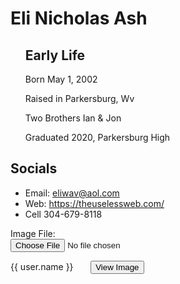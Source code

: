 <h1>Eli Nicholas Ash</h1>
<p>
  <ul>
    <il>
      <h2>
        Early Life
      </h2>
    </il>
    <p>
      Born May 1, 2002
    </p>
    <p>
      Raised in Parkersburg, Wv
    </p>
    <p>
      Two Brothers Ian & Jon
    </p>
    <p>
      Graduated 2020, Parkersburg High
    </p>
  </ul>
</p>

<p> </p>

<h2>Socials</h2>
<ul>
  <li>Email: <a href="eliwav@aol.com">eliwav@aol.com</a></li>
  <li>Web: <a href="https://theuselessweb.com/">https://theuselessweb.com/</a></li>
  <li>Cell 304-679-8118</li>
</ul>

<label>Image File:</label><br />
<input type="file" id="imageLoader" name="imageLoader" />
<canvas id="imageCanvas"></canvas>

<div *ngFor="let user of users">
    <span> {{ user.name }} </span> &nbsp;&nbsp;&nbsp;&nbsp;&nbsp;
<button ion-button type="button" (click)="openDocument(user.image)"> View Image </button>
    <br>
</div>

<script>
body {
  font-family: sans-serif;
  color: red;
}

h1 {
  color: black;
  font-size: 2em;
  font-family: Georgia, 'Times New Roman', Times, serif;
  border: 8px solid red;
  display: inline;

}

h2 {
  font-size: 1.5em;
  color: black;
}

.job-title {
  color: black;
  font-weight: bold;
}

a:link,
a:visited {
  color: red;
}

a:hover {
  text-decoration: none;
}
<script>
